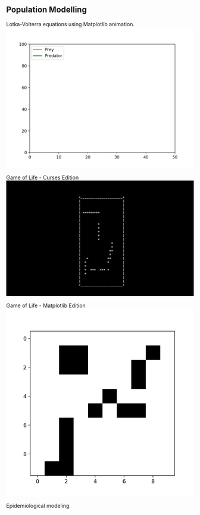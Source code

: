 ## Population Modelling

Lotka-Volterra equations using Matplotlib animation.
![Lotka-Volterra](https://github.com/max-miller/population_modeling/blob/master/lotka_volterra_test.gif?raw=true)

Game of Life - Curses Edition
![Curses GOL](https://github.com/max-miller/population_modeling/blob/master/gol_simulation.gif?raw=true)

Game of Life - Matplotlib Edition
![Matplotlib GOL](https://github.com/max-miller/population_modeling/blob/master/gol_example.gif?raw=true)

Epidemiological modeling.

